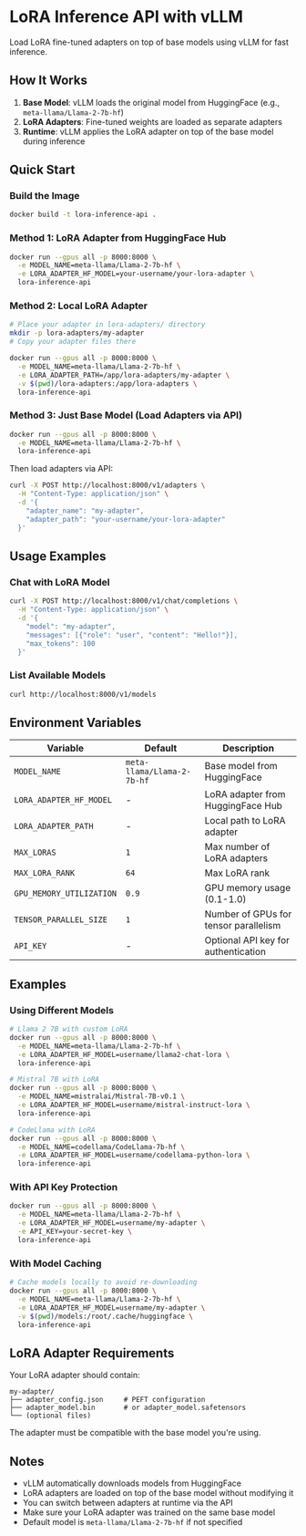 # LoRA Inference API with vLLM

Load LoRA fine-tuned adapters on top of base models using vLLM for fast inference.

## How It Works

1. **Base Model**: vLLM loads the original model from HuggingFace (e.g., `meta-llama/Llama-2-7b-hf`)
2. **LoRA Adapters**: Fine-tuned weights are loaded as separate adapters
3. **Runtime**: vLLM applies the LoRA adapter on top of the base model during inference

## Quick Start

### Build the Image

```bash
docker build -t lora-inference-api .
```

### Method 1: LoRA Adapter from HuggingFace Hub

```bash
docker run --gpus all -p 8000:8000 \
  -e MODEL_NAME=meta-llama/Llama-2-7b-hf \
  -e LORA_ADAPTER_HF_MODEL=your-username/your-lora-adapter \
  lora-inference-api
```

### Method 2: Local LoRA Adapter

```bash
# Place your adapter in lora-adapters/ directory
mkdir -p lora-adapters/my-adapter
# Copy your adapter files there

docker run --gpus all -p 8000:8000 \
  -e MODEL_NAME=meta-llama/Llama-2-7b-hf \
  -e LORA_ADAPTER_PATH=/app/lora-adapters/my-adapter \
  -v $(pwd)/lora-adapters:/app/lora-adapters \
  lora-inference-api
```

### Method 3: Just Base Model (Load Adapters via API)

```bash
docker run --gpus all -p 8000:8000 \
  -e MODEL_NAME=meta-llama/Llama-2-7b-hf \
  lora-inference-api
```

Then load adapters via API:
```bash
curl -X POST http://localhost:8000/v1/adapters \
  -H "Content-Type: application/json" \
  -d '{
    "adapter_name": "my-adapter",
    "adapter_path": "your-username/your-lora-adapter"
  }'
```

## Usage Examples

### Chat with LoRA Model

```bash
curl -X POST http://localhost:8000/v1/chat/completions \
  -H "Content-Type: application/json" \
  -d '{
    "model": "my-adapter",
    "messages": [{"role": "user", "content": "Hello!"}],
    "max_tokens": 100
  }'
```

### List Available Models

```bash
curl http://localhost:8000/v1/models
```

## Environment Variables

| Variable | Default | Description |
|----------|---------|-------------|
| `MODEL_NAME` | `meta-llama/Llama-2-7b-hf` | Base model from HuggingFace |
| `LORA_ADAPTER_HF_MODEL` | - | LoRA adapter from HuggingFace Hub |
| `LORA_ADAPTER_PATH` | - | Local path to LoRA adapter |
| `MAX_LORAS` | `1` | Max number of LoRA adapters |
| `MAX_LORA_RANK` | `64` | Max LoRA rank |
| `GPU_MEMORY_UTILIZATION` | `0.9` | GPU memory usage (0.1-1.0) |
| `TENSOR_PARALLEL_SIZE` | `1` | Number of GPUs for tensor parallelism |
| `API_KEY` | - | Optional API key for authentication |

## Examples

### Using Different Models

```bash
# Llama 2 7B with custom LoRA
docker run --gpus all -p 8000:8000 \
  -e MODEL_NAME=meta-llama/Llama-2-7b-hf \
  -e LORA_ADAPTER_HF_MODEL=username/llama2-chat-lora \
  lora-inference-api

# Mistral 7B with LoRA
docker run --gpus all -p 8000:8000 \
  -e MODEL_NAME=mistralai/Mistral-7B-v0.1 \
  -e LORA_ADAPTER_HF_MODEL=username/mistral-instruct-lora \
  lora-inference-api

# CodeLlama with LoRA
docker run --gpus all -p 8000:8000 \
  -e MODEL_NAME=codellama/CodeLlama-7b-hf \
  -e LORA_ADAPTER_HF_MODEL=username/codellama-python-lora \
  lora-inference-api
```

### With API Key Protection

```bash
docker run --gpus all -p 8000:8000 \
  -e MODEL_NAME=meta-llama/Llama-2-7b-hf \
  -e LORA_ADAPTER_HF_MODEL=username/my-adapter \
  -e API_KEY=your-secret-key \
  lora-inference-api
```

### With Model Caching

```bash
# Cache models locally to avoid re-downloading
docker run --gpus all -p 8000:8000 \
  -e MODEL_NAME=meta-llama/Llama-2-7b-hf \
  -e LORA_ADAPTER_HF_MODEL=username/my-adapter \
  -v $(pwd)/models:/root/.cache/huggingface \
  lora-inference-api
```

## LoRA Adapter Requirements

Your LoRA adapter should contain:

```
my-adapter/
├── adapter_config.json     # PEFT configuration
├── adapter_model.bin       # or adapter_model.safetensors
└── (optional files)
```

The adapter must be compatible with the base model you're using.

## Notes

- vLLM automatically downloads models from HuggingFace
- LoRA adapters are loaded on top of the base model without modifying it
- You can switch between adapters at runtime via the API
- Make sure your LoRA adapter was trained on the same base model
- Default model is `meta-llama/Llama-2-7b-hf` if not specified 